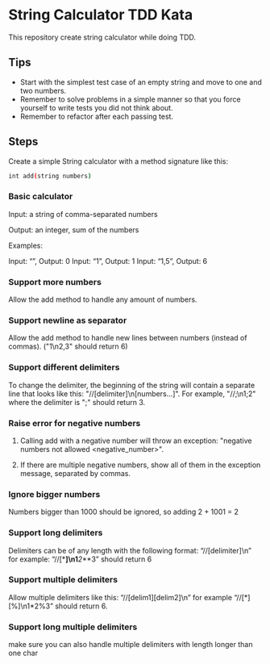 # String Calculator TDD Kata

This repository create string calculator while doing TDD.

## Tips

- Start with the simplest test case of an empty string and move to one and two numbers.
- Remember to solve problems in a simple manner so that you force yourself to write tests you did not think about.
- Remember to refactor after each passing test.

## Steps

Create a simple String calculator with a method signature like this:

```sh
int add(string numbers)
```

### Basic calculator

Input: a string of comma-separated numbers

Output: an integer, sum of the numbers

Examples:

Input: “”, Output: 0
Input: “1”, Output: 1
Input: “1,5”, Output: 6

### Support more numbers

Allow the add method to handle any amount of numbers.

### Support newline as separator

Allow the add method to handle new lines between numbers (instead of commas). ("1\n2,3" should return 6)

### Support different delimiters

To change the delimiter, the beginning of the string will contain a separate line that looks like this: "//[delimiter]\n[numbers…]". For example, "//;\n1;2" where the delimiter is ";" should return 3.

### Raise error for negative numbers

1. Calling add with a negative number will throw an exception: "negative numbers not allowed <negative_number>".

2. If there are multiple negative numbers, show all of them in the exception message, separated by commas.

### Ignore bigger numbers

Numbers bigger than 1000 should be ignored, so adding 2 + 1001 = 2

### Support long delimiters

Delimiters can be of any length with the following format: “//[delimiter]\n” for example: “//[***]\n1**_2_**3” should return 6

### Support multiple delimiters

Allow multiple delimiters like this: “//[delim1][delim2]\n” for example “//[\*][%]\n1\*2%3” should return 6.

### Support long multiple delimiters

make sure you can also handle multiple delimiters with length longer than one char

